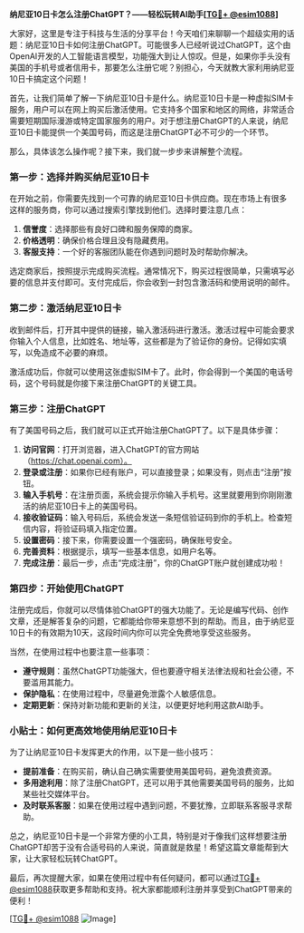 **纳尼亚10日卡怎么注册ChatGPT？——轻松玩转AI助手[[TG💪+ @esim1088](https://t.me/s/esim1088)]**

大家好，这里是专注于科技与生活的分享平台！今天咱们来聊聊一个超级实用的话题：纳尼亚10日卡如何注册ChatGPT。可能很多人已经听说过ChatGPT，这个由OpenAI开发的人工智能语言模型，功能强大到让人惊叹。但是，如果你手头没有美国的手机号或者信用卡，那要怎么注册它呢？别担心，今天就教大家利用纳尼亚10日卡搞定这个问题！

首先，让我们简单了解一下纳尼亚10日卡是什么。纳尼亚10日卡是一种虚拟SIM卡服务，用户可以在网上购买后激活使用。它支持多个国家和地区的网络，非常适合需要短期国际漫游或特定国家服务的用户。对于想注册ChatGPT的人来说，纳尼亚10日卡能提供一个美国号码，而这是注册ChatGPT必不可少的一个环节。

那么，具体该怎么操作呢？接下来，我们就一步步来讲解整个流程。

### 第一步：选择并购买纳尼亚10日卡

在开始之前，你需要先找到一个可靠的纳尼亚10日卡供应商。现在市场上有很多这样的服务商，你可以通过搜索引擎找到他们。选择时要注意几点：

1. **信誉度**：选择那些有良好口碑和服务保障的商家。
2. **价格透明**：确保价格合理且没有隐藏费用。
3. **客服支持**：一个好的客服团队能在你遇到问题时及时帮助你解决。

选定商家后，按照提示完成购买流程。通常情况下，购买过程很简单，只需填写必要的信息并支付即可。支付完成后，你会收到一封包含激活码和使用说明的邮件。

### 第二步：激活纳尼亚10日卡

收到邮件后，打开其中提供的链接，输入激活码进行激活。激活过程中可能会要求你输入个人信息，比如姓名、地址等，这些都是为了验证你的身份。记得如实填写，以免造成不必要的麻烦。

激活成功后，你就可以使用这张虚拟SIM卡了。此时，你会得到一个美国的电话号码，这个号码就是你接下来注册ChatGPT的关键工具。

### 第三步：注册ChatGPT

有了美国号码之后，我们就可以正式开始注册ChatGPT了。以下是具体步骤：

1. **访问官网**：打开浏览器，进入ChatGPT的官方网站（https://chat.openai.com）。
2. **登录或注册**：如果你已经有账户，可以直接登录；如果没有，则点击“注册”按钮。
3. **输入手机号**：在注册页面，系统会提示你输入手机号。这里就要用到你刚刚激活的纳尼亚10日卡上的美国号码。
4. **接收验证码**：输入号码后，系统会发送一条短信验证码到你的手机上。检查短信内容，将验证码填入指定位置。
5. **设置密码**：接下来，你需要设置一个强密码，确保账号安全。
6. **完善资料**：根据提示，填写一些基本信息，如用户名等。
7. **完成注册**：最后一步，点击“完成注册”，你的ChatGPT账户就创建成功啦！

### 第四步：开始使用ChatGPT

注册完成后，你就可以尽情体验ChatGPT的强大功能了。无论是编写代码、创作文章，还是解答复杂的问题，它都能给你带来意想不到的帮助。而且，由于纳尼亚10日卡的有效期为10天，这段时间内你可以完全免费地享受这些服务。

当然，在使用过程中也要注意一些事项：

- **遵守规则**：虽然ChatGPT功能强大，但也要遵守相关法律法规和社会公德，不要滥用其能力。
- **保护隐私**：在使用过程中，尽量避免泄露个人敏感信息。
- **定期更新**：保持对新功能和更新的关注，以便更好地利用这款AI助手。

### 小贴士：如何更高效地使用纳尼亚10日卡

为了让纳尼亚10日卡发挥更大的作用，以下是一些小技巧：

- **提前准备**：在购买前，确认自己确实需要使用美国号码，避免浪费资源。
- **多用途利用**：除了注册ChatGPT，还可以用于其他需要美国号码的服务，比如某些社交媒体平台。
- **及时联系客服**：如果在使用过程中遇到问题，不要犹豫，立即联系客服寻求帮助。

总之，纳尼亚10日卡是一个非常方便的小工具，特别是对于像我们这样想要注册ChatGPT却苦于没有合适号码的人来说，简直就是救星！希望这篇文章能帮到大家，让大家轻松玩转ChatGPT。

最后，再次提醒大家，如果在使用过程中有任何疑问，都可以通过[TG💪+ @esim1088](https://t.me/s/esim1088)获取更多帮助和支持。祝大家都能顺利注册并享受到ChatGPT带来的便利！

[[TG💪+ @esim1088](https://t.me/s/esim1088) ![Image](https://i.postimg.cc/4NQfJmqS/Snipaste-2025-05-13-00-14-12.png)]